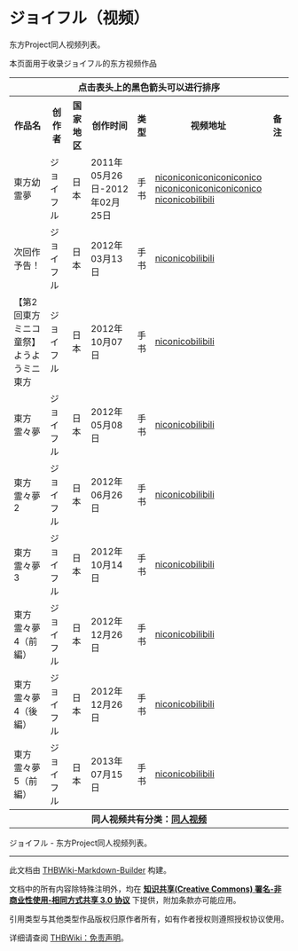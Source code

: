 # ジョイフル（视频）

<!-- source html: G:\repos\THBWiki-Markdown-Builder\THBWikiMarkdown\Temp\main\9\9b\ns0%3A%E3%82%B8%E3%83%A7%E3%82%A4%E3%83%95%E3%83%AB%EF%BC%88%E8%A7%86%E9%A2%91%EF%BC%89.html -->

东方Project同人视频列表。

  
本页面用于收录ジョイフル的东方视频作品
  


<table>

<tbody><tr>
<th colspan="7" align="center">点击表头上的黑色箭头可以进行排序
</th></tr>
<tr>
<th style="width: 27%">作品名
</th>
<th style="width: 14%">创作者
</th>
<th style="width: 8%">国家地区
</th>
<th style="width: 11%">创作时间
</th>
<th style="width: 6%">类型
</th>
<th style="width: 19%" class="unsortable">视频地址
</th>
<th style="width: 15%" class="unsortable">备注
</th></tr>
<tr>
<td>東方幼霊夢</td>
<td>ジョイフル</td>
<td>日本</td>
<td>2011年05月26日-2012年02月25日</td>
<td>手书</td>
<td><a rel="nofollow" class="external text" href="http://www.nicovideo.jp/watch/sm14559805">niconico</a><a rel="nofollow" class="external text" href="http://www.nicovideo.jp/watch/sm14884213">niconico</a><a rel="nofollow" class="external text" href="http://www.nicovideo.jp/watch/sm15230584">niconico</a><br><a rel="nofollow" class="external text" href="http://www.nicovideo.jp/watch/sm15675338">niconico</a><a rel="nofollow" class="external text" href="http://www.nicovideo.jp/watch/sm16036026">niconico</a><a rel="nofollow" class="external text" href="http://www.nicovideo.jp/watch/sm17070253">niconico</a><br><a rel="nofollow" class="external text" href="http://www.nicovideo.jp/watch/sm17070286">niconico</a><a rel="nofollow" class="external text" href="http://www.bilibili.tv/video/av221516/">bilibili</a></td>
<td>
</td></tr>
<tr>
<td>次回作予告！</td>
<td>ジョイフル</td>
<td>日本</td>
<td>2012年03月13日</td>
<td>手书</td>
<td><a rel="nofollow" class="external text" href="http://www.nicovideo.jp/watch/sm17239360">niconico</a><a rel="nofollow" class="external text" href="http://www.bilibili.tv/video/av229896/">bilibili</a></td>
<td>
</td></tr>
<tr>
<td>【第2回東方ミニコ童祭】ようようミニ東方</td>
<td>ジョイフル</td>
<td>日本</td>
<td>2012年10月07日</td>
<td>手书</td>
<td><a rel="nofollow" class="external text" href="http://www.nicovideo.jp/watch/sm19066546">niconico</a><a rel="nofollow" class="external text" href="http://www.bilibili.tv/video/av370756/">bilibili</a></td>
<td>
</td></tr>
<tr>
<td>東方霊々夢</td>
<td>ジョイフル</td>
<td>日本</td>
<td>2012年05月08日</td>
<td>手书</td>
<td><a rel="nofollow" class="external text" href="http://www.nicovideo.jp/watch/sm17767875">niconico</a><a rel="nofollow" class="external text" href="http://www.bilibili.tv/video/av262604/">bilibili</a></td>
<td>
</td></tr>
<tr>
<td>東方霊々夢2</td>
<td>ジョイフル</td>
<td>日本</td>
<td>2012年06月26日</td>
<td>手书</td>
<td><a rel="nofollow" class="external text" href="http://www.nicovideo.jp/watch/sm18194913">niconico</a><a rel="nofollow" class="external text" href="http://www.bilibili.tv/video/av294874/">bilibili</a></td>
<td>
</td></tr>
<tr>
<td>東方霊々夢3</td>
<td>ジョイフル</td>
<td>日本</td>
<td>2012年10月14日</td>
<td>手书</td>
<td><a rel="nofollow" class="external text" href="http://www.nicovideo.jp/watch/sm19114871">niconico</a><a rel="nofollow" class="external text" href="http://www.bilibili.tv/video/av375918/">bilibili</a></td>
<td>
</td></tr>
<tr>
<td>東方霊々夢4（前編）</td>
<td>ジョイフル</td>
<td>日本</td>
<td>2012年12月26日</td>
<td>手书</td>
<td><a rel="nofollow" class="external text" href="http://www.nicovideo.jp/watch/sm19675405">niconico</a><a rel="nofollow" class="external text" href="http://www.bilibili.tv/video/av424649/">bilibili</a></td>
<td>
</td></tr>
<tr>
<td>東方霊々夢4（後編）</td>
<td>ジョイフル</td>
<td>日本</td>
<td>2012年12月26日</td>
<td>手书</td>
<td><a rel="nofollow" class="external text" href="http://www.nicovideo.jp/watch/sm19675426">niconico</a><a rel="nofollow" class="external text" href="http://www.bilibili.tv/video/av424651/">bilibili</a></td>
<td>
</td></tr>
<tr>
<td>東方霊々夢5（前編）</td>
<td>ジョイフル</td>
<td>日本</td>
<td>2013年07月15日</td>
<td>手书</td>
<td><a rel="nofollow" class="external text" href="http://www.nicovideo.jp/watch/sm21357202">niconico</a><a rel="nofollow" class="external text" href="http://www.bilibili.tv/video/av650988/">bilibili</a></td>
<td>
</td></tr>
<tr>
<th colspan="7" align="center"><b>同人视频共有分类：<a href="./分类-同人视频.md" title="分类:同人视频">同人视频</a></b>
</th></tr></tbody></table>


ジョイフル - 东方Project同人视频列表。




---

此文档由 [THBWiki-Markdown-Builder](https://github.com/Delsin-Yu/THBWiki-Markdown-Builder) 构建。

文档中的所有内容除特殊注明外，均在 [**知识共享(Creative Commons) 署名-非商业性使用-相同方式共享 3.0 协议**](https://creativecommons.org/licenses/by-sa/3.0/deed.zh-hans) 下提供，附加条款亦可能应用。

引用类型与其他类型作品版权归原作者所有，如有作者授权则遵照授权协议使用。

详细请查阅 [THBWiki：免责声明](https://thbwiki.cc/THBWiki:%E5%85%8D%E8%B4%A3%E5%A3%B0%E6%98%8E)。

